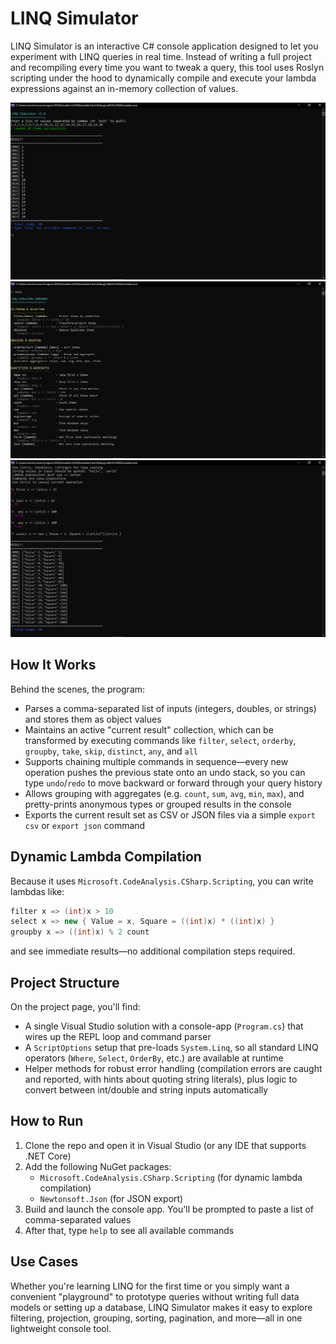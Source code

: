 # LINQ Simulator

LINQ Simulator is an interactive C# console application designed to let you experiment with LINQ queries in real time. Instead of writing a full project and recompiling every time you want to tweak a query, this tool uses Roslyn scripting under the hood to dynamically compile and execute your lambda expressions against an in-memory collection of values.

![LINQ Simulator Demo 1](https://github.com/atymri/LINQSimulator/blob/master/screenshot1.png)
![LINQ Simulator Demo 2](https://github.com/atymri/LINQSimulator/blob/master/screenshot2.png)
![LINQ Simulator Demo 3](https://github.com/atymri/LINQSimulator/blob/master/screenshot3.png)



## How It Works

Behind the scenes, the program:

- Parses a comma-separated list of inputs (integers, doubles, or strings) and stores them as object values
- Maintains an active "current result" collection, which can be transformed by executing commands like `filter`, `select`, `orderby`, `groupby`, `take`, `skip`, `distinct`, `any`, and `all`
- Supports chaining multiple commands in sequence—every new operation pushes the previous state onto an undo stack, so you can type `undo`/`redo` to move backward or forward through your query history
- Allows grouping with aggregates (e.g. `count`, `sum`, `avg`, `min`, `max`), and pretty-prints anonymous types or grouped results in the console
- Exports the current result set as CSV or JSON files via a simple `export csv` or `export json` command

## Dynamic Lambda Compilation

Because it uses `Microsoft.CodeAnalysis.CSharp.Scripting`, you can write lambdas like:

```csharp
filter x => (int)x > 10
select x => new { Value = x, Square = ((int)x) * ((int)x) }
groupby x => ((int)x) % 2 count
```

and see immediate results—no additional compilation steps required.

## Project Structure

On the project page, you'll find:

- A single Visual Studio solution with a console-app (`Program.cs`) that wires up the REPL loop and command parser
- A `ScriptOptions` setup that pre-loads `System.Linq`, so all standard LINQ operators (`Where`, `Select`, `OrderBy`, etc.) are available at runtime
- Helper methods for robust error handling (compilation errors are caught and reported, with hints about quoting string literals), plus logic to convert between int/double and string inputs automatically

## How to Run

1. Clone the repo and open it in Visual Studio (or any IDE that supports .NET Core)
2. Add the following NuGet packages:
   - `Microsoft.CodeAnalysis.CSharp.Scripting` (for dynamic lambda compilation)
   - `Newtonsoft.Json` (for JSON export)
3. Build and launch the console app. You'll be prompted to paste a list of comma-separated values
4. After that, type `help` to see all available commands

## Use Cases

Whether you're learning LINQ for the first time or you simply want a convenient "playground" to prototype queries without writing full data models or setting up a database, LINQ Simulator makes it easy to explore filtering, projection, grouping, sorting, pagination, and more—all in one lightweight console tool.
